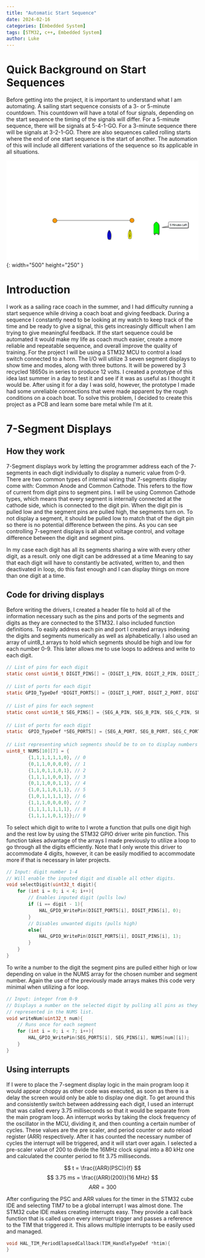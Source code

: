 ```yaml
---
title: "Automatic Start Sequence"
date: 2024-02-16
categories: [Embedded System]
tags: [STM32, c++, Embedded System]
author: Luke
---
```


# Quick Background on Start Sequences

Before getting into the project, it is important to understand what I am automating. A sailing start sequence consists of a 3- or 5-minute countdown. This countdown will have a total of four signals, depending on the start sequence the timing of the signals will differ. For a 5-minute sequence, there will be signals at 5-4-1-GO. For a 3-minute sequence there will be signals at 3-2-1-GO. There are also sequences called rolling starts where the end of one start sequence is the start of another. The automation of this will include all different variations of the sequence so its applicable in all situations.

![Desktop View](/assets/img/AutomaticStartSequence/StartSequenceExample.gif){: width="500" height="250" }

# Introduction

I work as a sailing race coach in the summer, and I had difficulty running a start sequence while driving a coach boat and giving feedback. During a sequence I constantly need to be looking at my watch to keep track of the time and be ready to give a signal, this gets increasingly difficult when I am trying to give meaningful feedback. If the start sequence could be automated it would make my life as coach much easier, create a more reliable and repeatable sequence, and overall improve the quality of training. For the project I will be using a STM32 MCU to control a load switch connected to a horn. The I/O will utilize 3 seven segment displays to show time and modes, along with three buttons. It will be powered by 3 recycled 18650s in series to produce 12 volts.
I created a prototype of this idea last summer in a day to test it and see if it was as useful as I thought it would be. After using it for a day I was sold, however, the prototype I made had some unreliable connections that were made apparent by the rough conditions on a coach boat. To solve this problem, I decided to create this project as a PCB and learn some bare metal while I’m at it.

# 7-Segment Displays

## How they work

7-Segment displays work by letting the programmer address each of the 7-segments in each digit individually to display a numeric value from 0-9. There are two common types of internal wiring that 7-segments display come with: Common Anode and Common Cathode. This refers to the flow of current from digit pins to segment pins. I will be using Common Cathode types, which means that every segment is internally connected at the cathode side, which is connected to the digit pin. When the digit pin is pulled low and the segment pins are pulled high, the segments turn on. To not display a segment, it should be pulled low to match that of the digit pin so there is no potential difference between the pins. As you can see controlling 7-segment displays is all about voltage control, and voltage difference between the digit and segment pins.

In my case each digit has all its segments sharing a wire with every other digit, as a result. only one digit can be addressed at a time Meaning to say that each digit will have to constantly be activated, written to, and then deactivated in loop, do this fast enough and I can display things on more than one digit at a time.

## Code for driving displays

Before writing the drivers, I created a header file to hold all of the information necessary such as the pins and ports of the segments and digits as they are connected to the STM32. I also included function definitions.
To easily address each pin and port I created arrays indexing the digits and segments numerically as well as alphabetically. I also used an array of uint8_t arrays to hold which segments should be high and low for each number 0-9. This later allows me to use loops to address and write to each digit.

```c
// List of pins for each digit
static const uint16_t DIGIT_PINS[] = {DIGIT_1_PIN, DIGIT_2_PIN, DIGIT_3_PIN, DIGIT_4_PIN};

// List of ports for each digit
static GPIO_TypeDef *DIGIT_PORTS[] = {DIGIT_1_PORT, DIGIT_2_PORT, DIGIT_3_PORT, DIGIT_4_PORT};

// List of pins for each segment
static const uint16_t SEG_PINS[] = {SEG_A_PIN, SEG_B_PIN, SEG_C_PIN, SEG_D_PIN, SEG_E_PIN, SEG_F_PIN, SEG_G_PIN};

// List of ports for each digit
static  GPIO_TypeDef *SEG_PORTS[] = {SEG_A_PORT, SEG_B_PORT, SEG_C_PORT, SEG_D_PORT, SEG_E_PORT, SEG_F_PORT, SEG_G_PORT};

// List representing which segments should be to on to display numbers 0-9
uint8_t NUMS[10][7] = {
		{1,1,1,1,1,1,0}, // 0
		{0,1,1,0,0,0,0}, // 1
		{1,1,0,1,1,0,1}, // 2
		{1,1,1,1,0,0,1}, // 3
		{0,1,1,0,0,1,1}, // 4
		{1,0,1,1,0,1,1}, // 5
		{1,0,1,1,1,1,1}, // 6
		{1,1,1,0,0,0,0}, // 7
		{1,1,1,1,1,1,1}, // 8
		{1,1,1,1,0,1,1}};// 9
```

To select which digit to write to I wrote a function that pulls one digit high and the rest low by using the STM32 GPIO driver write pin function. This function takes advantage of the arrays I made previously to utilize a loop to go through all the digits efficiently. Note that I only wrote this driver to accommodate 4 digits, however, it can be easily modified to accommodate more if that is necessary in later projects.

```c
// Input: digit number 1-4
// Will enable the inputed digit and disable all other digits.
void selectDigit(uint32_t digit){
    for (int i = 0; i < 4; i++){
		// Enables inputed digit (pulls low)
		if (i == digit - 1){
			HAL_GPIO_WritePin(DIGIT_PORTS[i], DIGIT_PINS[i], 0);
		}
		// Disables unwanted digits (pulls high)
		else{
			HAL_GPIO_WritePin(DIGIT_PORTS[i], DIGIT_PINS[i], 1);
		}
	}
}
```

To write a number to the digit the segment pins are pulled either high or low depending on value in the NUMS array for the chosen number and segment number. Again the use of the previously made arrays makes this code very minimal when utilizing a for loop.

```c
// Input: integer from 0-9
// Displays a number on the selected digit by pulling all pins as they are
// represented in the NUMS list.
void writeNum(uint32_t num){
	// Runs once for each segment
	for (int i = 0; i < 7; i++){
		HAL_GPIO_WritePin(SEG_PORTS[i], SEG_PINS[i], NUMS[num][i]);
	}
}
```

## Using interrupts

If I were to place the 7-segment display logic in the main program loop it would appear choppy as other code was executed, as soon as there is a delay the screen would only be able to display one digit. To get around this and consistently switch between addressing each digit, I used an interrupt that was called every 3.75 milliseconds so that it would be separate from the main program loop. An interrupt works by taking the clock frequency of the oscillator in the MCU, dividing it, and then counting a certain number of cycles. These values are the pre scaler, and period counter or auto reload register (ARR) respectively. After it has counted the necessary number of cycles the interrupt will be triggered, and it will start over again.
I selected a pre-scaler value of 200 to divide the 16MHz clock signal into a 80 kHz one and calculated the counter period to fit 3.75 milliseconds.

$$
t = \frac{(ARR)(PSC)}{f}
$$
$$
3.75 ms = \frac{(ARR)(200)}{16 MHz}
$$
$$
ARR = 300
$$

After configuring the PSC and ARR values for the timer in the STM32 cube IDE and selecting TIM7 to be a global interrupt I was almost done. The STM32 cube IDE makes creating interrupts easy. They provide a call back function that is called upon every interrupt trigger and passes a reference to the TIM that triggered it. This allows multiple interrupts to be easily used and managed.

```c
void HAL_TIM_PeriodElapsedCallback(TIM_HandleTypeDef *htim){
}
```
